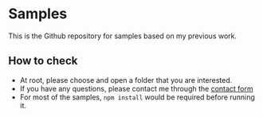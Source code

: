 # Samples
This is the Github repository for samples based on my previous work.

## How to check
- At root, please choose and open a folder that you are interested. 
- If you have any questions, please contact me through the [contact form](https://jyoo.github.io/contact)
- For most of the samples, `npm install` would be required before running it.